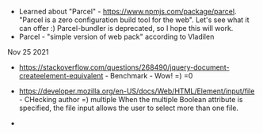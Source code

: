 - Learned about "Parcel" - https://www.npmjs.com/package/parcel. "Parcel is a zero configuration build tool for the web". Let's see what it can offer :)
  Parcel-bundler is deprecated, so I hope this will work.
- Parcel - "simple version of web pack" according to Vladilen

Nov 25 2021

- https://stackoverflow.com/questions/268490/jquery-document-createelement-equivalent - Benchmark - Wow! =) =0

- https://developer.mozilla.org/en-US/docs/Web/HTML/Element/input/file - CHecking author =)
  multiple
  When the multiple Boolean attribute is specified, the file input allows the user to select more than one file.

-

